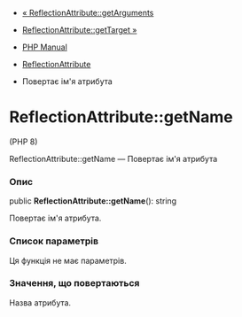 - [«
ReflectionAttribute::getArguments](reflectionattribute.getarguments.md)
- [ReflectionAttribute::getTarget
»](reflectionattribute.gettarget.md)

- [PHP Manual](index.md)
- [ReflectionAttribute](class.reflectionattribute.md)
- Повертає ім'я атрибута

# ReflectionAttribute::getName

(PHP 8)

ReflectionAttribute::getName — Повертає ім'я атрибута

### Опис

public **ReflectionAttribute::getName**(): string

Повертає ім'я атрибута.

### Список параметрів

Ця функція не має параметрів.

### Значення, що повертаються

Назва атрибута.
